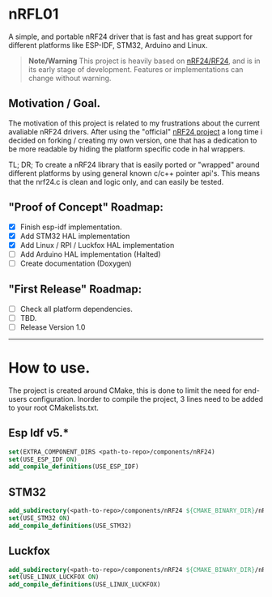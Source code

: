 # nRFL01
A simple, and portable nRF24 driver that is fast and has great support for different platforms like ESP-IDF, STM32, Arduino and Linux.   
> **Note/Warning** This project is heavily based on [nRF24/RF24](https://github.com/nRF24/RF24), and is in its early stage of development. Features or implementations can change without warning. 

## Motivation / Goal. 
The motivation of this project is related to my frustrations about the current avaliable nRF24 drivers. After using the "official" [nRF24 project](https://github.com/nRF24/RF24) a long time i decided on forking / creating my own version, one that has a dedication to be more readable by hiding the platform specific code in hal wrappers. 

TL; DR; To create a nRF24 library that is easily ported or "wrapped" around different platforms by using general known c/c++ pointer api's. This means that the nrf24.c is clean and logic only, and can easily be tested.  

## "Proof of Concept" Roadmap:
- [x] Finish esp-idf implementation.
- [x] Add STM32 HAL implementation
- [x] Add Linux / RPI / Luckfox HAL implementation
- [ ] Add Arduino HAL implementation (Halted)
- [ ] Create documentation (Doxygen)

## "First Release" Roadmap:
- [ ] Check all platform dependencies.
- [ ] TBD.
- [ ] Release Version 1.0

---
# How to use. 
The project is created around CMake, this is done to limit the need for end-users configuration. Inorder to compile the project, 3 lines need to be added to your root CMakelists.txt. 

## Esp Idf v5.*
````cmake
set(EXTRA_COMPONENT_DIRS <path-to-repo>/components/nRF24) 
set(USE_ESP_IDF ON)
add_compile_definitions(USE_ESP_IDF)
````

## STM32 
````cmake
add_subdirectory(<path-to-repo>/components/nRF24 ${CMAKE_BINARY_DIR}/nRF24)
set(USE_STM32 ON)
add_compile_definitions(USE_STM32)
````
## Luckfox
````cmake
add_subdirectory(<path-to-repo>/components/nRF24 ${CMAKE_BINARY_DIR}/nRF24)
set(USE_LINUX_LUCKFOX ON)
add_compile_definitions(USE_LINUX_LUCKFOX)
````


